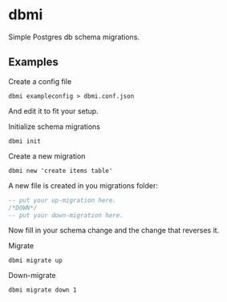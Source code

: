 # dbmi

Simple Postgres db schema migrations.

## Examples

Create a config file

```
dbmi exampleconfig > dbmi.conf.json
```

And edit it to fit your setup.

Initialize schema migrations
```
dbmi init
```

Create a new migration

```
dbmi new 'create items table'
```

A new file is created in you migrations folder:

```sql
-- put your up-migration here.
/*DOWN*/
-- put your down-migration here.

```

Now fill in your schema change and the change that reverses it.

Migrate

```
dbmi migrate up
```

Down-migrate

```
dbmi migrate down 1
```
